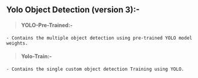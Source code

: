 ## Yolo Object Detection (version 3):-
 
 > #### YOLO-Pre-Trained:-
    - Contains the multiple object detection using pre-trained YOLO model weights.

> #### Yolo-Train:-
    - Contains the single custom object detection Training using YOLO.